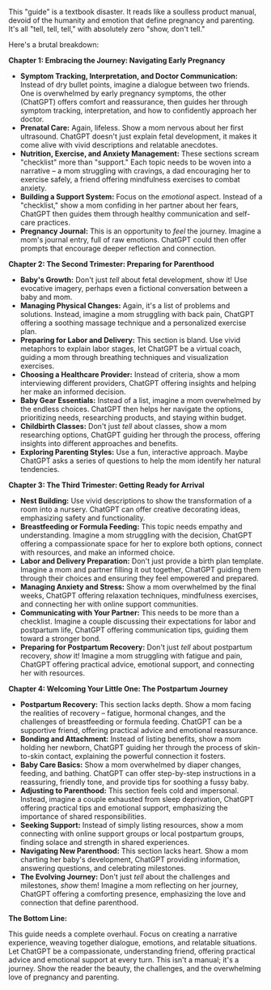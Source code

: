 This "guide" is a textbook disaster. It reads like a soulless product manual, devoid of the humanity and emotion that define pregnancy and parenting. It's all "tell, tell, tell," with absolutely zero "show, don't tell."  

Here's a brutal breakdown:

**Chapter 1: Embracing the Journey: Navigating Early Pregnancy**

* **Symptom Tracking, Interpretation, and Doctor Communication:**  Instead of dry bullet points, imagine a dialogue between two friends. One is overwhelmed by early pregnancy symptoms, the other (ChatGPT) offers  comfort and reassurance, then guides her through symptom tracking, interpretation, and how to confidently approach her doctor.  
* **Prenatal Care:**  Again, lifeless. Show a mom nervous about her first ultrasound.  ChatGPT doesn't just explain fetal development, it makes it come alive with vivid descriptions and relatable anecdotes. 
* **Nutrition, Exercise, and Anxiety Management:**  These sections scream "checklist" more than "support." Each topic needs to be woven into a narrative – a mom struggling with cravings, a dad encouraging her to exercise safely, a friend offering mindfulness exercises to combat anxiety. 
* **Building a Support System:**  Focus on the *emotional* aspect. Instead of a "checklist," show a mom confiding in her partner about her fears, ChatGPT then guides them through healthy communication and self-care practices.  
* **Pregnancy Journal:**  This is an opportunity to *feel* the journey. Imagine a mom's journal entry, full of raw emotions. ChatGPT could then offer prompts that encourage deeper reflection and connection.

**Chapter 2: The Second Trimester: Preparing for Parenthood**

* **Baby's Growth:**  Don't just *tell* about fetal development, show it!  Use evocative imagery, perhaps even a fictional conversation between a baby and mom.
* **Managing Physical Changes:**  Again, it's a list of problems and solutions. Instead, imagine a mom struggling with back pain, ChatGPT offering a soothing massage technique and a personalized exercise plan.
* **Preparing for Labor and Delivery:**  This section is bland.  Use vivid metaphors to explain labor stages, let ChatGPT be a virtual coach,  guiding a mom through breathing techniques and visualization exercises.
* **Choosing a Healthcare Provider:**  Instead of criteria, show a mom interviewing different providers,  ChatGPT offering insights and helping her make an informed decision. 
* **Baby Gear Essentials:**  Instead of a list, imagine a mom overwhelmed by the endless choices. ChatGPT then helps her navigate the options, prioritizing needs, researching products, and staying within budget.
* **Childbirth Classes:**  Don't just *tell* about classes, show a mom researching options, ChatGPT guiding her through the process, offering insights into different approaches and benefits.
* **Exploring Parenting Styles:**  Use a fun, interactive approach.  Maybe ChatGPT asks a series of questions to help the mom identify her natural tendencies. 

**Chapter 3: The Third Trimester: Getting Ready for Arrival**

* **Nest Building:**  Use vivid descriptions to show the transformation of a room into a nursery. ChatGPT can offer creative decorating ideas, emphasizing safety and functionality.
* **Breastfeeding or Formula Feeding:**  This topic needs empathy and understanding.  Imagine a mom struggling with the decision,  ChatGPT offering a compassionate space for her to explore both options, connect with resources, and make an informed choice.
* **Labor and Delivery Preparation:**  Don't just provide a birth plan template.  Imagine a mom and partner filling it out together,  ChatGPT guiding them through their choices and ensuring they feel empowered and prepared. 
* **Managing Anxiety and Stress:**  Show a mom overwhelmed by the final weeks, ChatGPT offering relaxation techniques, mindfulness exercises, and connecting her with online support communities. 
* **Communicating with Your Partner:**  This needs to be more than a checklist. Imagine a couple discussing their expectations for labor and postpartum life,  ChatGPT offering communication tips, guiding them toward a stronger bond. 
* **Preparing for Postpartum Recovery:**  Don't just *tell* about postpartum recovery, *show* it!  Imagine a mom struggling with fatigue and pain,  ChatGPT offering practical advice, emotional support, and connecting her with resources. 

**Chapter 4: Welcoming Your Little One: The Postpartum Journey**

* **Postpartum Recovery:**  This section lacks depth. Show a mom facing the realities of recovery – fatigue, hormonal changes, and the challenges of breastfeeding or formula feeding. ChatGPT can be a supportive friend, offering practical advice and emotional reassurance. 
* **Bonding and Attachment:**  Instead of listing benefits,  show a mom holding her newborn, ChatGPT guiding her through the process of skin-to-skin contact, explaining the powerful connection it fosters.
* **Baby Care Basics:**  Show a mom overwhelmed by diaper changes, feeding, and bathing. ChatGPT can offer step-by-step instructions in a reassuring, friendly tone, and provide tips for soothing a fussy baby.
* **Adjusting to Parenthood:**  This section feels cold and impersonal.  Instead, imagine a couple exhausted from sleep deprivation, ChatGPT offering practical tips and emotional support, emphasizing the importance of shared responsibilities. 
* **Seeking Support:**  Instead of simply listing resources, show a mom connecting with online support groups or local postpartum groups, finding solace and strength in shared experiences. 
* **Navigating New Parenthood:**  This section lacks heart.  Show a mom charting her baby's development, ChatGPT providing information, answering questions, and celebrating milestones. 
* **The Evolving Journey:**  Don't just *tell* about the challenges and milestones, *show* them!  Imagine a mom reflecting on her journey,  ChatGPT offering a comforting presence, emphasizing the love and connection that define parenthood.

**The Bottom Line:**  

This guide needs a complete overhaul.  Focus on creating a narrative experience, weaving together dialogue, emotions, and relatable situations.  Let ChatGPT be a compassionate, understanding friend, offering practical advice and emotional support at every turn.  This isn't a manual; it's a journey. Show the reader the beauty, the challenges, and the overwhelming love of pregnancy and parenting. 
